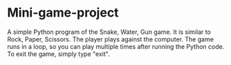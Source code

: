 # Mini-game-project
A simple Python program of the Snake, Water, Gun game. It is similar to Rock, Paper, Scissors. The player plays against the computer.
The game runs in a loop, so you can play multiple times after running the Python code.
To exit the game, simply type "exit".
